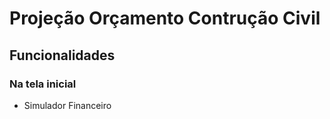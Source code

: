 # Projeção Orçamento Contrução Civil

## Funcionalidades

### Na tela inicial

* Simulador Financeiro 

